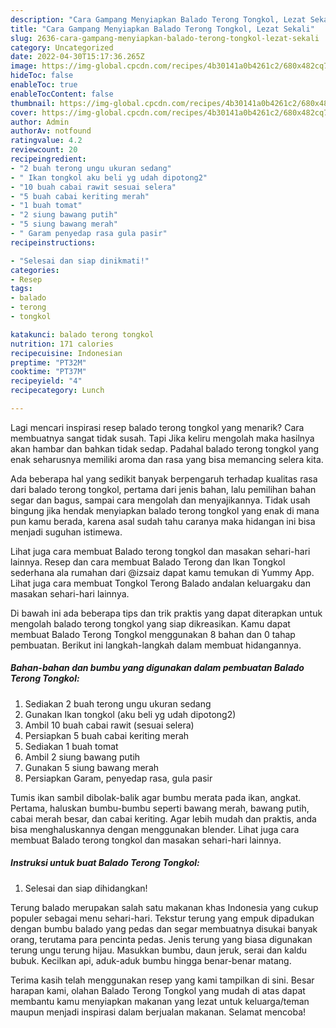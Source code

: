 ```yaml
---
description: "Cara Gampang Menyiapkan Balado Terong Tongkol, Lezat Sekali"
title: "Cara Gampang Menyiapkan Balado Terong Tongkol, Lezat Sekali"
slug: 2636-cara-gampang-menyiapkan-balado-terong-tongkol-lezat-sekali
category: Uncategorized
date: 2022-04-30T15:17:36.265Z
image: https://img-global.cpcdn.com/recipes/4b30141a0b4261c2/680x482cq70/balado-terong-tongkol-foto-resep-utama.jpg
hideToc: false
enableToc: true
enableTocContent: false
thumbnail: https://img-global.cpcdn.com/recipes/4b30141a0b4261c2/680x482cq70/balado-terong-tongkol-foto-resep-utama.jpg
cover: https://img-global.cpcdn.com/recipes/4b30141a0b4261c2/680x482cq70/balado-terong-tongkol-foto-resep-utama.jpg
author: Admin
authorAv: notfound
ratingvalue: 4.2
reviewcount: 20
recipeingredient:
- "2 buah terong ungu ukuran sedang"
- " Ikan tongkol aku beli yg udah dipotong2"
- "10 buah cabai rawit sesuai selera"
- "5 buah cabai keriting merah"
- "1 buah tomat"
- "2 siung bawang putih"
- "5 siung bawang merah"
- " Garam penyedap rasa gula pasir"
recipeinstructions:

- "Selesai dan siap dinikmati!"
categories:
- Resep
tags:
- balado
- terong
- tongkol

katakunci: balado terong tongkol 
nutrition: 171 calories
recipecuisine: Indonesian
preptime: "PT32M"
cooktime: "PT37M"
recipeyield: "4"
recipecategory: Lunch

---
```



Lagi mencari inspirasi resep balado terong tongkol yang menarik? Cara membuatnya sangat tidak susah. Tapi Jika keliru mengolah maka hasilnya akan hambar dan bahkan tidak sedap. Padahal balado terong tongkol yang enak seharusnya memiliki aroma dan rasa yang bisa memancing selera kita.


Ada beberapa hal yang sedikit banyak berpengaruh terhadap kualitas rasa dari balado terong tongkol, pertama dari jenis bahan, lalu pemilihan bahan segar dan bagus, sampai cara mengolah dan menyajikannya. Tidak usah bingung jika hendak menyiapkan balado terong tongkol yang enak di mana pun kamu berada, karena asal sudah tahu caranya maka hidangan ini bisa menjadi suguhan istimewa.

Lihat juga cara membuat Balado terong tongkol dan masakan sehari-hari lainnya. Resep dan cara membuat Balado Terong dan Ikan Tongkol sederhana ala rumahan dari @izsaiz dapat kamu temukan di Yummy App. Lihat juga cara membuat Tongkol Terong Balado andalan keluargaku dan masakan sehari-hari lainnya.


Di bawah ini ada beberapa tips dan trik praktis yang dapat diterapkan untuk mengolah balado terong tongkol yang siap dikreasikan. Kamu dapat membuat Balado Terong Tongkol menggunakan 8 bahan dan 0 tahap pembuatan. Berikut ini langkah-langkah dalam membuat hidangannya.

<!--inarticleads1-->

##### Bahan-bahan dan bumbu yang digunakan dalam pembuatan Balado Terong Tongkol:

1. Sediakan 2 buah terong ungu ukuran sedang
1. Gunakan  Ikan tongkol (aku beli yg udah dipotong2)
1. Ambil 10 buah cabai rawit (sesuai selera)
1. Persiapkan 5 buah cabai keriting merah
1. Sediakan 1 buah tomat
1. Ambil 2 siung bawang putih
1. Gunakan 5 siung bawang merah
1. Persiapkan  Garam, penyedap rasa, gula pasir


Tumis ikan sambil dibolak-balik agar bumbu merata pada ikan, angkat. Pertama, haluskan bumbu-bumbu seperti bawang merah, bawang putih, cabai merah besar, dan cabai keriting. Agar lebih mudah dan praktis, anda bisa menghaluskannya dengan menggunakan blender. Lihat juga cara membuat Balado terong tongkol dan masakan sehari-hari lainnya. 

<!--inarticleads2-->

##### Instruksi untuk buat Balado Terong Tongkol:


1. Selesai dan siap dihidangkan!

Terung balado merupakan salah satu makanan khas Indonesia yang cukup populer sebagai menu sehari-hari. Tekstur terung yang empuk dipadukan dengan bumbu balado yang pedas dan segar membuatnya disukai banyak orang, terutama para pencinta pedas. Jenis terung yang biasa digunakan terung ungu terung hijau. Masukkan bumbu, daun jeruk, serai dan kaldu bubuk. Kecilkan api, aduk-aduk bumbu hingga benar-benar matang. 

Terima kasih telah menggunakan resep yang kami tampilkan di sini. Besar harapan kami, olahan Balado Terong Tongkol yang mudah di atas dapat membantu kamu menyiapkan makanan yang lezat untuk keluarga/teman maupun menjadi inspirasi dalam berjualan makanan. Selamat mencoba!

